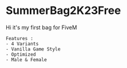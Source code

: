 # SummerBag2K23Free
Hi it's my first bag for FiveM

```
Features :
- 4 Variants
- Vanilla Game Style
- Optimized
- Male & Female
```
  
